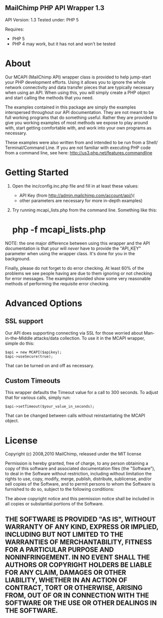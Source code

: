 MailChimp PHP API Wrapper 1.3
-------------------------------------------------------------------------------
API Version: 1.3
Tested under: PHP 5 

Requires:

- PHP 5
- PHP 4 may work, but it has not and won't be tested

# About

Our MCAPI (MailChimp API) wrapper class is provided to help jump-start your PHP 
development efforts. Using it allows you to ignore the whole network 
connectivity and data transfer pieces that are typically necessary when using an
API. When using this, you will simply create a PHP object and start calling 
the methods that you need.

The examples contained in this package are simply the examples interspersed 
throughout our API documentation. They are not meant to be full working 
programs that do something useful. Rather they are provided to give you working
examples of most methods we expose to play around with, start getting 
comfortable with, and work into your own programs as necessary.

These examples were also written from and intended to be run from a Shell/
Terminal/Command Line. If you are not familiar with executing PHP code from a
command line, see here:
    http://us3.php.net/features.commandline

# Getting Started

1) Open the inc/config.inc.php file and fill in at least these values:
	* API Key (from http://admin.mailchimp.com/account/api/)(
    *  other parameters are necessary for more in-depth examples)

2) Try running mcapi_lists.php from the command line. Something like this:
    # php -f mcapi_lists.php 

NOTE: the one major difference between using this wrapper and the API 
documentation is that your will *never* have to provide the "API_KEY" parameter
when using the wrapper class. It's done for you in the background.

Finally, please do not forget to do error checking. At least 60% of the problems
we see people having are due to them ignoring or not checking for error 
messages. The examples provided show some very reasonable methods of performing
the requisite error checking.

# Advanced Options

SSL support
------------------
Our API does supporting connecting via SSL for those worried about Man-in-the-Middle 
attacks/data collection. To use it in the MCAPI wrapper, simple do this:

	$api = new MCAPI($apikey);
	$api->useSecure(true);

That can be turned on and off as necessary.

Custom Timeouts
------------------
This wrapper defaults the Timeout value for a call to 300 seconds. To adjust that for
various calls, simply run:

	$api->setTimeout($your_value_in_seconds);

That can be changed between calls without reinstantiating the MCAPI object. 


# License

Copyright (c) 2008,2010 MailChimp, released under the MIT license

Permission is hereby granted, free of charge, to any person
obtaining a copy of this software and associated documentation
files (the "Software"), to deal in the Software without
restriction, including without limitation the rights to use,
copy, modify, merge, publish, distribute, sublicense, and/or sell
copies of the Software, and to permit persons to whom the
Software is furnished to do so, subject to the following
conditions:

The above copyright notice and this permission notice shall be
included in all copies or substantial portions of the Software.

THE SOFTWARE IS PROVIDED "AS IS", WITHOUT WARRANTY OF ANY KIND,
EXPRESS OR IMPLIED, INCLUDING BUT NOT LIMITED TO THE WARRANTIES
OF MERCHANTABILITY, FITNESS FOR A PARTICULAR PURPOSE AND
NONINFRINGEMENT. IN NO EVENT SHALL THE AUTHORS OR COPYRIGHT
HOLDERS BE LIABLE FOR ANY CLAIM, DAMAGES OR OTHER LIABILITY,
WHETHER IN AN ACTION OF CONTRACT, TORT OR OTHERWISE, ARISING
FROM, OUT OF OR IN CONNECTION WITH THE SOFTWARE OR THE USE OR
OTHER DEALINGS IN THE SOFTWARE.
--------------------------------------------------------------------------------------------------------------
